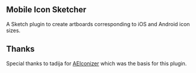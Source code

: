 ## Mobile Icon Sketcher
A Sketch plugin to create artboards corresponding to iOS and Android icon sizes.

## Thanks
Special thanks to tadija for [AEIconizer](https://github.com/tadija/AEIconizer) which was the basis for this plugin.
